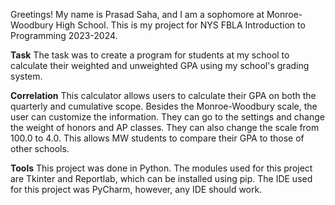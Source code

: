 Greetings! My name is Prasad Saha, and I am a sophomore at Monroe-Woodbury High School. This is my project for NYS FBLA Introduction to Programming 2023-2024. <br>

**Task** The task was to create a program for students at my school to calculate their weighted and unweighted GPA using my school's grading system. <br>

**Correlation** This calculator allows users to calculate their GPA on both the quarterly and cumulative scope. 
Besides the Monroe-Woodbury scale, the user can customize the information. They can go to the settings and change the weight of honors and AP classes. They can also change the scale from 100.0 to 4.0. This allows MW students to compare their GPA to those of other schools. <br>

**Tools** This project was done in Python. The modules used for this project are Tkinter and Reportlab, which can be installed using pip. The IDE used for this project was PyCharm, however, any IDE should work. <br>

